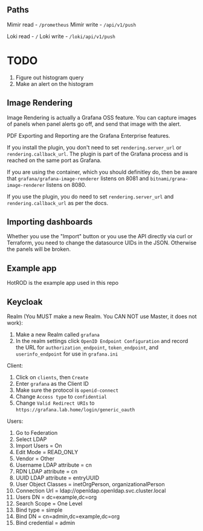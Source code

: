 ## Paths

Mimir read - `/prometheus`
Mimir write - `/api/v1/push`

Loki read - `/`
Loki write - `/loki/api/v1/push`


# TODO
1. Figure out histogram query
1. Make an alert on the histogram


## Image Rendering
Image Rendering is actually a Grafana OSS feature. You can capture images of panels when panel alerts go off, and send that image with the alert.

PDF Exporting and Reporting are the Grafana Enterprise features.

If you install the plugin, you don't need to set `rendering.server_url` or `rendering.callback_url`. The plugin is part of the Grafana process and is reached on the same port as Grafana.

If you are using the container, which you should definitley do, then be aware that `grafana/grafana-image-renderer` listens on 8081 and `bitnami/grana-image-renderer` listens on 8080.

If you use the plugin, you do need to set `rendering.server_url` and `rendering.callback_url` as per the docs.


## Importing dashboards
Whether you use the "Import" button or you use the API directly via curl or Terraform, you need to change the datasource UIDs in the JSON. Otherwise the panels will be broken.


## Example app
HotROD is the example app used in this repo

## Keycloak
Realm (You MUST make a new Realm. You CAN NOT use Master, it does not work):
1. Make a new Realm called `grafana`
1. In the realm settings click `OpenID Endpoint Configuration` and record the URL for `authorization_endpoint`, `token_endpoint`, and `userinfo_endpoint` for use in `grafana.ini`

Client:
1. Click on `clients`, then `Create`
1. Enter `grafana` as the Client ID
1. Make sure the protocol is `openid-connect`
1. Change `Access type` to `confidential`
1. Change `Valid Redirect URIs` to `https://grafana.lab.home/login/generic_oauth`

Users:
1. Go to Federation
1. Select LDAP
1. Import Users = On
1. Edit Mode = READ_ONLY
1. Vendor = Other
1. Username LDAP attribute = cn
1. RDN LDAP attribute = cn
1. UUID LDAP attribute = entryUUID
1. User Object Classes = inetOrgPerson, organizationalPerson
1. Connection Url = ldap://openldap.openldap.svc.cluster.local
1. Users DN = dc=example,dc=org
1. Search Scope = One Level
1. Bind type = simple
1. Bind DN = cn=admin,dc=example,dc=org
1. Bind credential = admin

